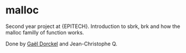 # malloc
Second year project at {EPITECH}. Introduction to sbrk, brk and how the malloc familly of function works.

Done by [Gaël Dorckel](github.com/UselessNinja) and Jean-Christophe Q.
